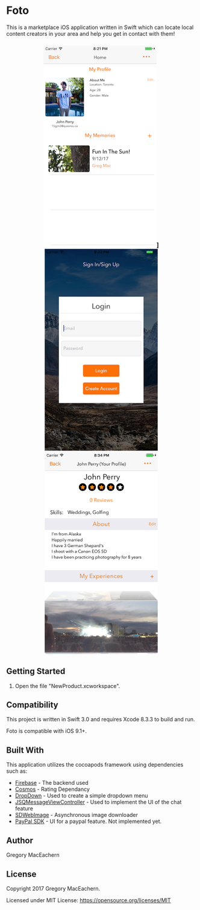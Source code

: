 # Foto
This is a marketplace iOS application written in Swift which can locate local content creators in your area and help you get in contact with them! 
<h3 align="center">
<img src="Screenshot1.png" width="300" height="534" alt="Screenshot of the User Profile Page" />]
<img src="Screenshot2.png" width="300" height="534" alt="Screenshot of the Login Page" />
<img src="Screenshot3.png" width="300" height="534" alt="Screenshot of the Artist Profile" />
</h3>

## Getting Started

1. Open the file "NewProduct.xcworkspace".


## Compatibility

This project is written in Swift 3.0 and requires Xcode 8.3.3 to build and run.

Foto is compatible with iOS 9.1+.

## Built With

This application utilizes the cocoapods framework using dependencies such as:

* [Firebase](https://cocoapods.org/?q=firebase) - The backend used
* [Cosmos](https://github.com/evgenyneu/Cosmos) - Rating Dependancy
* [DropDown](https://github.com/AssistoLab/DropDown) - Used to create a simple dropdown menu
* [JSQMessageViewController](https://github.com/jessesquires/JSQMessagesViewController) - Used to implement the UI of the chat feature
* [SDWebImage](https://github.com/rs/SDWebImage) - Asynchronous image downloader
* [PayPal SDK](https://github.com/paypal/PayPal-iOS-SDK) - UI for a paypal feature. Not implemented yet.

## Author

Gregory MacEachern

## License

Copyright 2017 Gregory MacEachern.

Licensed under MIT License: https://opensource.org/licenses/MIT
